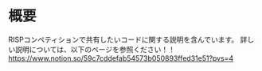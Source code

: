 # 概要
RISPコンペティションで共有したいコードに関する説明を含んでいます。
詳しい説明については、以下のページを参照ください！！
https://www.notion.so/59c7cddefab54573b050893ffed31e51?pvs=4
